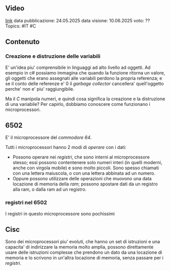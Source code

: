 ## Video
[link](https://www.youtube.com/watch?v=r6mU_IHXEps&t)
data pubblicazione: 24.05.2025
data visione: 10.06.2025
voto: ??
Topics: #IT #C 

## Contenuto
### Creazione e distruzione delle variabili
E' un'idea piu' comprensibile in linguaggi ad alto livello ad oggetti.
Ad esempio in c# possiamo immagina che quando la funzione ritorna un valore, gli oggetti che erano assegnati alle variabili perdono la propria referenza; e se il conto delle referenze e' 0 il *garbage collector* cancellera' quell'oggetto perche' non e' piu' raggiungibile.

Ma il *C* manipola numeri, e quindi cosa significa la creazione e la distruzione di una variabile?
Per capirlo, dobbiamo conoscere come funzionano i microprocessori.

## 6502
E' il microprocessore del *commodore 64*.

Tutti i microprocessori hanno 2 modi di *operare* con i dati:
- Possono operare nei *registri*, che sono interni al microprocessore stesso; essi possono contentenere solo numeri interi (in quelli moderni, anche con virgola mobile) e sono molto piccoli. 
Sono spesso chiamati con una lettera maiuscola, o con una lettera abbinata ad un numero.
- Oppure possono utilizzare delle operazioni che muovono una data locazione di memoria della *ram*; possono spostare dati da un registro alla ram, o dalla ram ad un registro.

### registri nel 6502
I registri in questo microprocessore sono pochissimi

## Cisc
Sono dei microprocessori piu' evoluti, che hanno un set di istruzioni e una capacita' di indirizzare la memoria molto amplia, possono direttamente usare delle istruzioni complesse che prendono un dato da una locazione di memoria e lo scrivono in un'altra locazione di memoria, senza passare per i *registri*.

